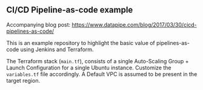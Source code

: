 ## CI/CD Pipeline-as-code example

Accompanying blog post: https://www.datapipe.com/blog/2017/03/30/cicd-pipelines-as-code/

This is an example repository to highlight the basic value of pipelines-as-code using Jenkins and Terraform.

The Terraform stack (`main.tf`), consists of a single Auto-Scaling Group + Launch Configuration for a single Ubuntu instance.  Customize the `variables.tf` file accordingly.  A Default VPC is assumed to be present in the target region.
